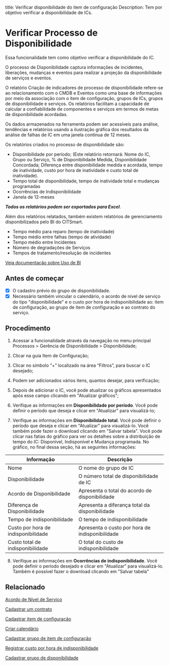 title: Verificar disponibilidade do item de configuração
Description: Tem por objetivo verificar a disponibilidade de ICs.
# Verificar Processo de Disponibilidade

Essa funcionalidade tem como objetivo verificar a disponibilidade do IC.   

O processo de Disponibilidade captura informações de incidentes, liberações, mudanças e eventos para realizar a projeção da disponibilidade de serviços e eventos.  

O relatório Criação de indicadores de processo de disponibilidade refere-se ao relacionamento com o CMDB e Eventos como uma base de informações por meio da associação com o item de configuração, grupos de ICs, grupos de disponibilidade e serviços. Os relatórios facilitam a capacidade de calcular a confiabilidade de componentes e serviços em termos de metas de disponibilidade acordadas.

Os dados armazenados na ferramenta podem ser acessíveis para análise, tendências e relatórios usando a ilustração gráfica dos resultados da análise de falhas de IC em uma janela contínua de 12 meses.

Os relatórios criados no processo de disponibilidade são:  
- Disponibilidade por período; (Este relatório retornará: Nome do IC, Grupo ou Serviço, % de Disponibilidade Medida, Disponibilidade Concordada; Diferença entre disponibilidade medida e acordada, tempo de inatividade, custo por hora de inatividade e custo total de inatividade).  
- Tempo total de disponibilidade, tempo de inatividade total e mudanças programadas  
- Ocorrências de Indisponibilidade
- Janela de 12-meses

***Todos os relatórios podem ser exportados para Excel***.

Além dos relatórios relatados, também existem relatórios de gerenciamento disponibilizados pelo BI do CITSmart.

-   Tempo médio para reparo (tempo de inatividade)  
-   Tempo médio entre falhas (tempo de atividade)  
-   Tempo médio entre Incidentes  
-   Número de degradações de Serviços  
-   Tempos de tratamento/resolução de incidentes

[Veja documentação sobre Uso de BI](/pt-br/citsmart-platform-9/additional-features/smart-analytics/use-bi-solution.html)

## Antes de começar

- [x] O cadastro prévio do grupo de disponibilidade.  
- [x] Necessário também vincular o calendário, o acordo de nível de serviço do tipo "disponibilidade" e o custo por hora de
indisponibilidade ao: item de configuração, ao grupo de item de configuração e ao contrato do serviço.

Procedimento
----------------

1.  Acessar a funcionalidade através da navegação no menu principal Processos \>
    Gerência de Disponibilidade \> Disponibilidade;

2.  Clicar na guia Item de Configuração;

3.  Clicar no símbolo “+” localizado na área “Filtros”, para buscar o IC
    desejado;

4.  Podem ser adicionados vários itens, quantos desejar, para verificação;

5.  Depois de adicionar o IC, você pode atualizar os gráficos apresentados após esse campo clicando em "Atualizar gráficos";

6.  Verifique as informações em **Disponibilidade por período**. Você pode definir o período que deseja e clicar em "Atualizar" para visualizá-lo;

7.  Verifique as informações em **Disponibilidade total**. Você pode definir o período que deseja e clicar em "Atualizar" para visualizá-lo. Você também pode fazer o download clicando em "Salvar tabela". Você pode clicar nas fatias do gráfico para ver os detalhes sobre a distribuição de tempo do IC: Disponível, Indisponível e Mudança programada. No gráfico, no final dessa seção, há as seguintes informações:

|Informação|Descrição|
|-----------|-----------|
|Nome|O nome do grupo de IC|
|Disponibilidade|O número total de disponibilidade de IC|
|Acordo de Disponibilidade|Apresenta o total do acordo de disponibilidade|
|Diferença de Disponibilidade|Apresenta a diferança total da disponibilidade|
|Tempo de indisponibilidade|O tempo de indisponibilidade|
|Custo por hora de indisponibilidade|Apresenta o custo por hora de indisponibilidade|
|Custo total de indisponibilidade|O total do custo de indisponibilidade|

8.  Verifique as informações em **Ocorrências de indisponibilidade**. Você pode definir o período desejado e clicar em "Atualizar" para visualizá-lo. Também é possível fazer o download clicando em "Salvar tabela"

Relacionado
----------------

[Acordo de Nível de Serviço](/pt-br/citsmart-platform-9/processes/service-level/use/service-level-agreement.html)

[Cadastrar um contrato](/pt-br/citsmart-platform-9/additional-features/contract-management/use/register-contract.html)

[Cadastrar item de configuração](/pt-br/citsmart-platform-9/processes/configuration/use/register-CI.html)

[Criar calendário](/pt-br/citsmart-platform-9/platform-administration/time/create-calendar.html)

[Cadastrar grupo de item de configuração](/pt-br/citsmart-platform-9/processes/configuration/configuration/register-configuration-item-group.html)

[Registrar custo por hora de indisponibilidade](/pt-br/citsmart-platform-9/processes/configuration/use/cost-per-hour-unavailability.html) 

[Cadastrar grupo de disponibilidade](/pt-br/citsmart-platform-9/processes/availability/configuration/register-availability-group.html)

<!-- !!! tip "About"

    <b>Product/Version:</b> CITSmart | 9.00 &nbsp;&nbsp;
    <b>Updated:</b>01/15/2021 – Larissa Lourenço
